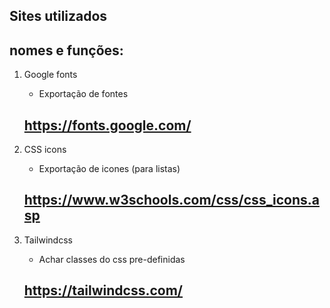  ## Sites utilizados

 ## nomes e funções:

 1. Google fonts
    - Exportação de fontes
    ## https://fonts.google.com/

2. CSS icons
    - Exportação de icones (para listas)
    ## https://www.w3schools.com/css/css_icons.asp

3. Tailwindcss
    - Achar classes do css pre-definidas
    ## https://tailwindcss.com/